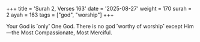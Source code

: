 +++
title = 'Surah 2, Verses 163'
date = '2025-08-27'
weight = 170
surah = 2
ayah = 163
tags = ["god", "worship"]
+++

Your God is ˹only˺ One God. There is no god ˹worthy of worship˺ except Him—the Most Compassionate, Most Merciful.